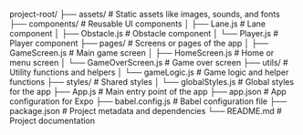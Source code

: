 project-root/
├── assets/                # Static assets like images, sounds, and fonts
├── components/            # Reusable UI components
│   ├── Lane.js            # Lane component
│   ├── Obstacle.js        # Obstacle component
│   └── Player.js          # Player component
├── pages/                 # Screens or pages of the app
│   ├── GameScreen.js      # Main game screen
│   ├── HomeScreen.js      # Home or menu screen
│   └── GameOverScreen.js  # Game over screen
├── utils/                 # Utility functions and helpers
│   └── gameLogic.js       # Game logic and helper functions
├── styles/                # Shared styles
│   └── globalStyles.js    # Global styles for the app
├── App.js                 # Main entry point of the app
├── app.json               # App configuration for Expo
├── babel.config.js        # Babel configuration file
├── package.json           # Project metadata and dependencies
└── README.md              # Project documentation